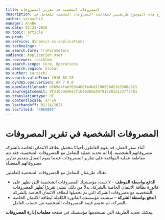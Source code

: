 ```yaml
---
title: المصروفات الشخصية في تقرير المصروفات
description: يشرح هذه الموضوع طريقتين لمعالجة المصروفات الشخصية للعامل في Microsoft Dynamics 365 Finance.
author: saraschi2
manager: AnnBe
ms.date: 02/23/2018
ms.topic: article
ms.prod: ''
ms.service: dynamics-ax-applications
ms.technology: ''
ms.search.form: TrvParameters
audience: Application User
ms.reviewer: roschlom
ms.search.scope: Core, Operations
ms.search.region: Global
ms.author: saraschi
ms.search.validFrom: 2016-02-28
ms.dyn365.ops.version: AX 7.0.0
ms.openlocfilehash: d6b9d4fa0f69b4b0fe4bd1786958d22e5580a321
ms.sourcegitcommit: 9f31b33ed6e7f1b49200a407913201a1337f3401
ms.translationtype: HT
ms.contentlocale: ar-SA
ms.lasthandoff: 01/14/2021
ms.locfileid: "4960861"
---
```

# <a name="personal-expenses-on-an-expense-report"></a>المصروفات الشخصية في تقرير المصروفات

أثناء سفر العمل، قد يقوم العاملون أحيانًا بتحميل بطاقة الائتمان الخاصة بالشركة مصروفاتهم الشخصية. إذا لم تحديد عملية للتعامل مع المصروفات الشخصية، فقد تتم مقاطعة عملية الموافقة على تقارير المصروفات عندما يقوم العمال بتقديم تقارير مصروفاتهم المفصلة. 

هناك طريقتان للتعامل مع المصروفات الشخصية للعاملين:

- **الدفع بواسطة الموظف** – لا تسدد مؤسستك المصروفات الشخصية التي تظهر على فاتورة بطاقة الائتمان الخاصة بالشركة. بدلاً من ذلك، تنشئ تقريرًا يُظهر المصروفات الشخصية مع مصروفات الشركة التي تم تحميلها لبطاقة الائتمان الخاصة بالشركة.
- **الدفع بواسطة الشركة** – ستسدد مؤسستك الفاتورة الكاملة لبطاقة الائتمان الخاصة بالشركة، ثم تخصم قيمة المصروفات الشخصية من حساب العامل.

يمكنك تحديد الطريقة التي تستخدمها مؤسستك في صفحة **معلمات إدارة المصروفات**.
